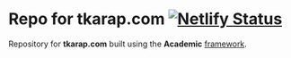 # Repo for tkarap.com [![Netlify Status](https://api.netlify.com/api/v1/badges/0e545801-34a8-40e6-99c5-d2af1a6a5869/deploy-status)](https://app.netlify.com/sites/tkarap/deploys)

Repository for **tkarap.com** built using the **Academic** [framework](https://academic-demo.netlify.com/).

